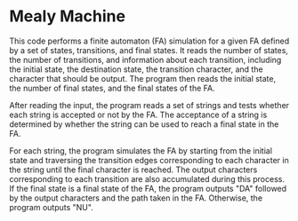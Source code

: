 <h1> Mealy Machine</h1>

This code performs a finite automaton (FA) simulation for a given FA defined by a set of states, transitions, and final states. It reads the number of states, the number of transitions, and information about each transition, including the initial state, the destination state, the transition character, and the character that should be output. The program then reads the initial state, the number of final states, and the final states of the FA.

After reading the input, the program reads a set of strings and tests whether each string is accepted or not by the FA. The acceptance of a string is determined by whether the string can be used to reach a final state in the FA.

For each string, the program simulates the FA by starting from the initial state and traversing the transition edges corresponding to each character in the string until the final character is reached. The output characters corresponding to each transition are also accumulated during this process. If the final state is a final state of the FA, the program outputs "DA" followed by the output characters and the path taken in the FA. Otherwise, the program outputs "NU".

